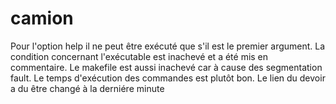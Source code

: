 # camion
Pour l'option help il ne peut être exécuté que s'il est le premier argument.
La condition concernant l'exécutable est inachevé et a été mis en commentaire.
Le makefile est aussi inachevé car à cause des segmentation fault.
Le temps d'exécution des commandes est plutôt bon.
Le lien du devoir a du être changé à la derniére minute
